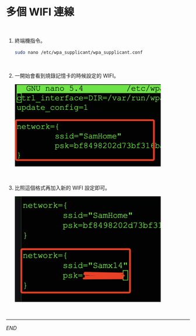 # 多個 WIFI 連線

<br>

1. 終端機指令。

    ```bash
    sudo nano /etc/wpa_supplicant/wpa_supplicant.conf
    ```

<br>

2. 一開始會看到燒錄記憶卡的時候設定的 WIFI。

    <img src="images/img_16.png" width="400px" />

<br>

3. 比照這個格式再加入新的 WIFI 設定即可。

    <img src="images/img_18.png" width="400px" />

<br>

___

_END_